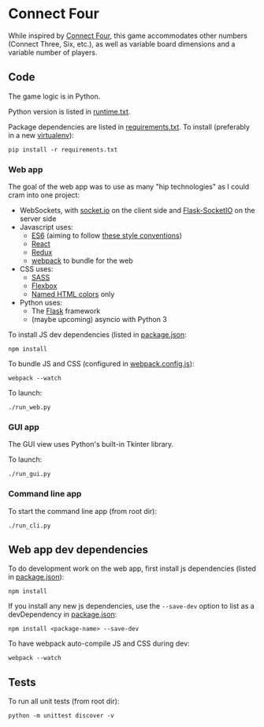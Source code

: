 # Connect Four

While inspired by
[Connect Four](https://en.wikipedia.org/wiki/Connect_Four),
this game accommodates other numbers (Connect Three, Six, etc.),
as well as variable board dimensions and a variable number of players.


## Code

The game logic is in Python.

Python version is listed in [runtime.txt](runtime.txt).

Package dependencies are listed in [requirements.txt](requirements.txt).
To install (preferably in a new [virtualenv](https://virtualenv.pypa.io)):
```
pip install -r requirements.txt
```


### Web app

The goal of the web app was to use as many "hip technologies" as I could cram
into one project:

- WebSockets, with
  [socket.io](http://socket.io/) on the client side and
  [Flask-SocketIO](https://flask-socketio.readthedocs.io/) on the
  server side
- Javascript uses:
  - [ES6](http://es6-features.org/#Constants) (aiming to follow
    [these style conventions](https://github.com/airbnb/javascript))
  - [React](https://facebook.github.io/react/)
  - [Redux](http://redux.js.org/)
  - [webpack](http://webpack.github.io/) to bundle for the web
- CSS uses:
  - [SASS](http://sass-lang.com/)
  - [Flexbox](https://css-tricks.com/snippets/css/a-guide-to-flexbox/)
  - [Named HTML colors](http://www.crockford.com/wrrrld/color.html) only
- Python uses:
  - The [Flask](http://flask.pocoo.org/) framework
  - (maybe upcoming) asyncio with Python 3


To install JS dev dependencies (listed in [package.json](package.json):
```
npm install
```

To bundle JS and CSS (configured in [webpack.config.js](webpack.config.js)):
```
webpack --watch
```

To launch:
```
./run_web.py
```


### GUI app

The GUI view uses Python's built-in Tkinter library.

To launch:
```
./run_gui.py
```


### Command line app

To start the command line app (from root dir):
```
./run_cli.py
```


## Web app dev dependencies

To do development work on the web app, first install js dependencies (listed
in [package.json](package.json)):
```
npm install
```

If you install any new js dependencies, use the `--save-dev` option to list
as a devDependency in [package.json](package.json):
```
npm install <package-name> --save-dev
```

To have webpack auto-compile JS and CSS during dev:
```
webpack --watch
```


## Tests

To run all unit tests (from root dir):
```
python -m unittest discover -v
```
